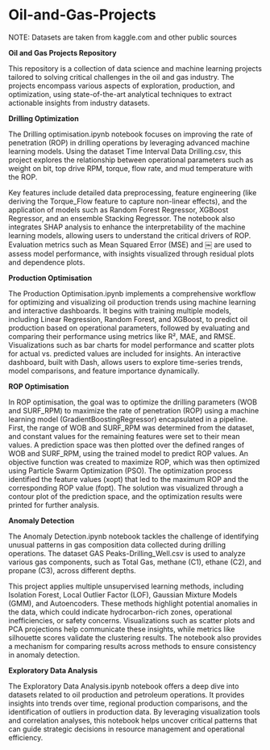 # Oil-and-Gas-Projects
NOTE: Datasets are taken from kaggle.com and other public sources

**Oil and Gas Projects Repository**

This repository is a collection of data science and machine learning projects tailored to solving critical challenges in the oil and gas industry. The projects encompass various aspects of exploration, production, and optimization, using state-of-the-art analytical techniques to extract actionable insights from industry datasets.

**Drilling Optimization**

The Drilling optimisation.ipynb notebook focuses on improving the rate of penetration (ROP) in drilling operations by leveraging advanced machine learning models. Using the dataset Time Interval Data Drilling.csv, this project explores the relationship between operational parameters such as weight on bit, top drive RPM, torque, flow rate, and mud temperature with the ROP.

Key features include detailed data preprocessing, feature engineering (like deriving the Torque_Flow feature to capture non-linear effects), and the application of models such as Random Forest Regressor, XGBoost Regressor, and an ensemble Stacking Regressor. The notebook also integrates SHAP analysis to enhance the interpretability of the machine learning models, allowing users to understand the critical drivers of ROP. Evaluation metrics such as Mean Squared Error (MSE) and ￼ are used to assess model performance, with insights visualized through residual plots and dependence plots.

**Production Optimisation**

The Production Optimisation.ipynb implements a comprehensive workflow for optimizing and visualizing oil production trends using machine learning and interactive dashboards. It begins with training multiple models, including Linear Regression, Random Forest, and XGBoost, to predict oil production based on operational parameters, followed by evaluating and comparing their performance using metrics like R², MAE, and RMSE. Visualizations such as bar charts for model performance and scatter plots for actual vs. predicted values are included for insights. An interactive dashboard, built with Dash, allows users to explore time-series trends, model comparisons, and feature importance dynamically.

**ROP Optimisation**

In ROP optimisation, the goal was to optimize the drilling parameters (WOB and SURF_RPM) to maximize the rate of penetration (ROP) using a machine learning model (GradientBoostingRegressor) encapsulated in a pipeline. First, the range of WOB and SURF_RPM was determined from the dataset, and constant values for the remaining features were set to their mean values. A prediction space was then plotted over the defined ranges of WOB and SURF_RPM, using the trained model to predict ROP values. An objective function was created to maximize ROP, which was then optimized using Particle Swarm Optimization (PSO). The optimization process identified the feature values (xopt) that led to the maximum ROP and the corresponding ROP value (fopt). The solution was visualized through a contour plot of the prediction space, and the optimization results were printed for further analysis.

**Anomaly Detection**

The Anomaly Detection.ipynb notebook tackles the challenge of identifying unusual patterns in gas composition data collected during drilling operations. The dataset GAS Peaks-Drilling_Well.csv is used to analyze various gas components, such as Total Gas, methane (C1), ethane (C2), and propane (C3), across different depths.

This project applies multiple unsupervised learning methods, including Isolation Forest, Local Outlier Factor (LOF), Gaussian Mixture Models (GMM), and Autoencoders. These methods highlight potential anomalies in the data, which could indicate hydrocarbon-rich zones, operational inefficiencies, or safety concerns. Visualizations such as scatter plots and PCA projections help communicate these insights, while metrics like silhouette scores validate the clustering results. The notebook also provides a mechanism for comparing results across methods to ensure consistency in anomaly detection.

**Exploratory Data Analysis**

The Exploratory Data Analysis.ipynb notebook offers a deep dive into datasets related to oil production and petroleum operations. It provides insights into trends over time, regional production comparisons, and the identification of outliers in production data. By leveraging visualization tools and correlation analyses, this notebook helps uncover critical patterns that can guide strategic decisions in resource management and operational efficiency.

